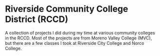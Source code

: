 # Riverside Community College District (RCCD)

A collection of projects I did during my time at various community colleges in the RCCD. Most of the projects are from Moreno Valley College (MVC), but there are a few classes I took at Riverside City College and Norco College.
